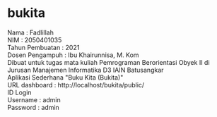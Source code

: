 # bukita<br>
Nama : Fadlillah<br>
NIM : 2050401035<br>
Tahun Pembuatan : 2021<br>
Dosen Pengampuh : Ibu Khairunnisa, M. Kom<br>
Dibuat untuk tugas mata kuliah Pemrograman Berorientasi Obyek II di Jurusan Manajemen Informatika D3 IAIN Batusangkar<br>
Aplikasi Sederhana "Buku Kita (Bukita)"<br>
URL dashboard : http://localhost/bukita/public/<br>
ID Login<br>
Username : admin<br>
Password : admin<br>
